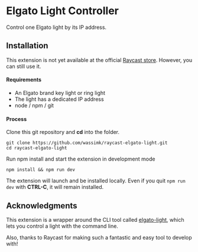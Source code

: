 # Elgato Light Controller

Control one Elgato light by its IP address.

## Installation

This extension is not yet available at the official [Raycast store](https://www.raycast.com/store). However, you can still use it.

#### Requirements

- An Elgato brand key light or ring light
- The light has a dedicated IP address
- node / npm / git

#### Process

Clone this git repository and **cd** into the folder.

```shell
git clone https://github.com/wassimk/raycast-elgato-light.git
cd raycast-elgato-light
```

Run npm install and start the extension in development mode

```shell
npm install && npm run dev
```

The extension will launch and be installed locally. Even if you quit `npm run dev` with **CTRL-C**, it will remain installed.

## Acknowledgments

This extension is a wrapper around the CLI tool called [elgato-light](https://github.com/wassimk/elgato-light), which lets you control a light with the command line. 

Also, thanks to Raycast for making such a fantastic and easy tool to develop with!

